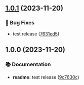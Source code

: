 ## [1.0.1](https://github.com/tdnguyen6/monorepo-semrel-template-pkg/compare/1.0.0...1.0.1) (2023-11-20)


### 🐛 Bug Fixes

* test release ([7631ed5](https://github.com/tdnguyen6/monorepo-semrel-template-pkg/commit/7631ed5fd2a2a73763e917f10cc31c278cbcd020))

## 1.0.0 (2023-11-20)


### 📚 Documentation

* **readme:** test release ([9c7630c](https://github.com/tdnguyen6/monorepo-semrel-template-pkg/commit/9c7630c86c50d7a6b0dcaa709f3b5617c916a155))
